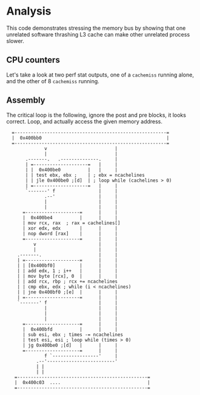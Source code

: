 # Analysis

This code demonstrates stressing the memory bus
by showing that one unrelated software thrashing L3 cache
can make other unrelated process slower.

## CPU counters

Let's take a look at two perf stat outputs, one of a
`cachemiss` running alone, and the other of 8 `cachemiss`
running.

## Assembly

The critical loop is the following, ignore the post and pre
blocks, it looks correct. Loop, and actually access the given
memory address.

```
  =--------------------------------------------------------=
  |  0x400bb0                                              |
  =--------------------------------------------------------=
              v                         |
              |                         |
       .-------.   .--------------.     |
       | =--------------------=   |     |
       | |  0x400be0          |   |     |
       | | test ebx, ebx ;    | ; ebx = ncachelines
       | | jle 0x400be0 ;[d]  | ; loop while (cachelines > 0)
       | =--------------------=   |     |
       `-------' f                |     |
              .--'                |     |
              |                   |     |
              |                   |     |
      =--------------------=      |     |
      |  0x400be4          |      |     |
      | mov rcx, rax  ; rax = cachelines[] 
      | xor edx, edx       |      |     |
      | nop dword [rax]    |      |     |
      =--------------------=      |     |
          v                       |     |
          |                       |     |
    .-------.                     |     |
    | =--------------------=      |     |
    | | [0x400bf0]         |      |     |
    | | add edx, 1 ; i++   |      |     |
    | | mov byte [rcx], 0  |      |     |
    | | add rcx, rbp ; rcx += ncachelines
    | | cmp ebx, edx ; while (i < ncachelines)
    | | jne 0x400bf0 ;[e]  |      |     |
    | =--------------------=      |     |
    `-------' f                   |     |
              |                   |     |
              |                   |     |
              |                   |     |
      =--------------------=      |     |
      |  0x400bfd          |      |     |
      | sub esi, ebx ; times -= ncachelines
      | test esi, esi ; loop while (times > 0)
      | jg 0x400be0 ;[d]   |      |     |
      =--------------------=      |     |
              f `-----------------'     |
           .--'-------------------------'
           | |
           | |
   =------------------------------------------------=
   |  0x400c03  ....                                |
   =------------------------------------------------=
```
